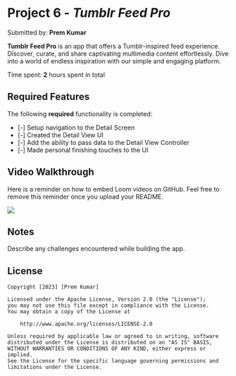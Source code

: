 # Project 6 - *Tumblr Feed Pro*

Submitted by: **Prem Kumar**

**Tumblr Feed Pro** is an app that offers a Tumblr-inspired feed experience. Discover, curate, and share captivating multimedia content effortlessly. Dive into a world of endless inspiration with our simple and engaging platform.

Time spent: **2** hours spent in total

## Required Features

The following **required** functionality is completed:

- [-] Setup navigation to the Detail Screen
- [-] Created the Detail View UI
- [-] Add the ability to pass data to the Detail View Controller
- [-] Made personal finishing touches to the UI


## Video Walkthrough

Here is a reminder on how to embed Loom videos on GitHub. Feel free to remove this reminder once you upload your README. 

<div>
    <a href="https://www.loom.com/share/497a1e0ce5a04463bcf293e1f02ec8ef">
    </a>
    <a href="https://www.loom.com/share/497a1e0ce5a04463bcf293e1f02ec8ef">
      <img style="max-width:300px;" src="https://cdn.loom.com/sessions/thumbnails/497a1e0ce5a04463bcf293e1f02ec8ef-with-play.gif">
    </a>
  </div>

## Notes

Describe any challenges encountered while building the app.

## License

    Copyright [2023] [Prem Kumar]

    Licensed under the Apache License, Version 2.0 (the "License");
    you may not use this file except in compliance with the License.
    You may obtain a copy of the License at

        http://www.apache.org/licenses/LICENSE-2.0

    Unless required by applicable law or agreed to in writing, software
    distributed under the License is distributed on an "AS IS" BASIS,
    WITHOUT WARRANTIES OR CONDITIONS OF ANY KIND, either express or implied.
    See the License for the specific language governing permissions and
    limitations under the License.
